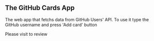 ## The GitHub Cards App

The web app that fetchs data from GitHub Users' API. To use it type the GitHub username and press 'Add card' button

Please visit to review
